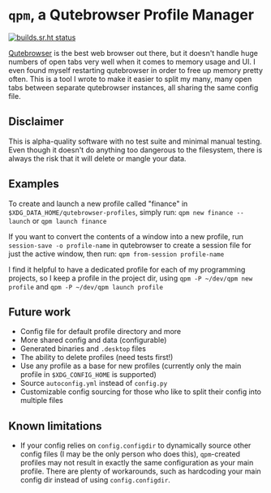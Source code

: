# `qpm`, a Qutebrowser Profile Manager

[![builds.sr.ht status](https://builds.sr.ht/~pvsr/qpm.svg)](https://builds.sr.ht/~pvsr/qpm?)

[Qutebrowser](https://github.com/qutebrowser/qutebrowser) is the best web
browser out there, but it doesn't handle huge numbers of open tabs very well
when it comes to memory usage and UI. I even found myself restarting qutebrowser
in order to free up memory pretty often. This is a tool I wrote to make it
easier to split my many, many open tabs between separate qutebrowser instances,
all sharing the same config file.

## Disclaimer
This is alpha-quality software with no test suite and minimal manual testing.
Even though it doesn't do anything too dangerous to the filesystem, there is
always the risk that it will delete or mangle your data.

## Examples

To create and launch a new profile called "finance" in
`$XDG_DATA_HOME/qutebrowser-profiles`, simply run:
`qpm new finance --launch` or `qpm launch finance`

If you want to convert the contents of a window into a new profile, run
`session-save -o profile-name` in qutebrowser to create a session file for just
the active window, then run: `qpm from-session profile-name`

I find it helpful to have a dedicated profile for each of my programming
projects, so I keep a profile in the project dir, using
`qpm -P ~/dev/qpm new profile` and `qpm -P ~/dev/qpm launch profile`

## Future work
- Config file for default profile directory and more
- More shared config and data (configurable)
- Generated binaries and `.desktop` files
- The ability to delete profiles (need tests first!)
- Use any profile as a base for new profiles (currently only the main profile in
  `$XDG_CONFIG_HOME` is supported)
- Source `autoconfig.yml` instead of `config.py`
- Customizable config sourcing for those who like to split their config into
  multiple files

## Known limitations
- If your config relies on `config.configdir` to dynamically source other config
  files (I may be the only person who does this), `qpm`-created profiles may not
  result in exactly the same configuration as your main profile. There are
  plenty of workarounds, such as hardcoding your main config dir instead of
  using `config.configdir`.
